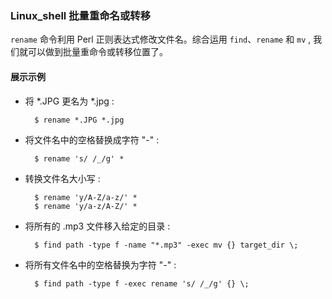 ### Linux_shell 批量重命名或转移

`rename` 命令利用 Perl 正则表达式修改文件名。综合运用 `find`、`rename` 和 `mv` , 我们就可以做到批量重命令或转移位置了。

#### 展示示例

- 将 *.JPG 更名为 *.jpg : 

        $ rename *.JPG *.jpg
        
- 将文件名中的空格替换成字符 "-" : 

        $ rename 's/ /_/g' * 
        
- 转换文件名大小写 : 

        $ rename 'y/A-Z/a-z/' *
        $ rename 'y/a-z/A-Z/' * 
        
- 将所有的 .mp3 文件移入给定的目录 : 

        $ find path -type f -name "*.mp3" -exec mv {} target_dir \;
        
- 将所有文件名中的空格替换为字符 "-" : 

        $ find path -type f -exec rename 's/ /_/g' {} \;